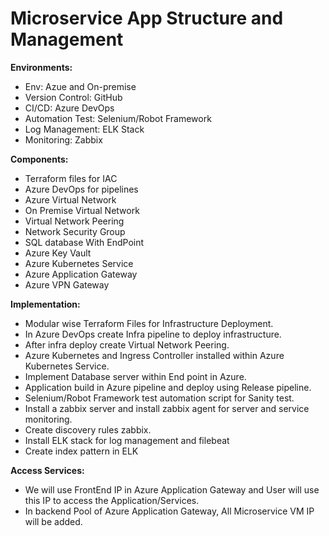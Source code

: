 # Microservice App Structure and Management

**Environments:**
- Env: Azue and On-premise
- Version Control: GitHub
- CI/CD: Azure DevOps
- Automation Test: Selenium/Robot Framework
- Log Management: ELK Stack
- Monitoring: Zabbix

**Components:**
- Terraform files for IAC
- Azure DevOps for pipelines
- Azure Virtual Network
- On Premise Virtual Network
- Virtual Network Peering
- Network Security Group
- SQL database With EndPoint
- Azure Key Vault
- Azure Kubernetes Service
- Azure Application Gateway
- Azure VPN Gateway

**Implementation:**
- Modular wise Terraform Files for Infrastructure Deployment.
- In Azure DevOps create Infra pipeline to deploy infrastructure.
- After infra deploy create Virtual Network Peering.
- Azure Kubernetes and Ingress Controller installed within Azure Kubernetes Service.
- Implement Database server within End point in Azure.
- Application build in Azure pipeline and deploy using Release pipeline.
- Selenium/Robot Framework test automation script for Sanity test.
- Install a zabbix server and install zabbix agent for server and service monitoring.
- Create discovery rules zabbix.
- Install ELK stack for log management and filebeat
- Create index pattern in ELK

**Access Services:**
- We will use FrontEnd IP in Azure Application Gateway and User will use this IP to access the Application/Services.
- In backend Pool of Azure Application Gateway, All Microservice VM IP will be added.



